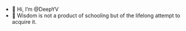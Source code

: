 - 👋 Hi, I’m @DeepYV
- 🌱  Wisdom is not a product of schooling but of the lifelong attempt to acquire it.

<!---
DeepYV/DeepYV is a ✨ special ✨ repository because its `README.md` (this file) appears on your GitHub profile.
You can click the Preview link to take a look at your changes.
--->
